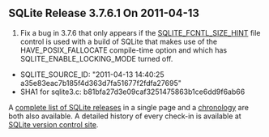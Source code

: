 ## SQLite Release 3\.7\.6\.1 On 2011\-04\-13

1. Fix a bug in 3\.7\.6 that only appears if the [SQLITE\_FCNTL\_SIZE\_HINT](../c3ref/c_fcntl_begin_atomic_write.html#sqlitefcntlsizehint)
 file control is used with a build of SQLite that makes use of the
 HAVE\_POSIX\_FALLOCATE compile\-time option and which has
 SQLITE\_ENABLE\_LOCKING\_MODE turned off.
- SQLITE\_SOURCE\_ID:
 "2011\-04\-13 14:40:25 a35e83eac7b185f4d363d7fa51677f2fdfa27695"
- SHA1 for sqlite3\.c: b81bfa27d3e09caf3251475863b1ce6dd9f6ab66



A [complete list of SQLite releases](../changes.html)
 in a single page and a [chronology](../chronology.html) are both also available.
 A detailed history of every
 check\-in is available at
 [SQLite version control site](https://www.sqlite.org/src/timeline).


